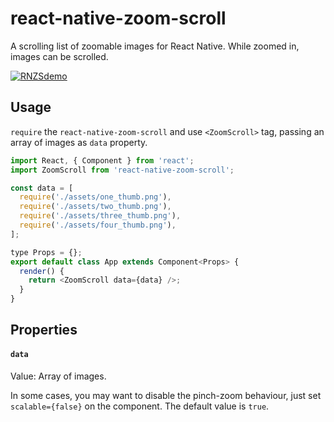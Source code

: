 # react-native-zoom-scroll

A scrolling list of zoomable images for React Native. While zoomed in, images can be scrolled.

[![RNZSdemo](https://img.youtube.com/vi/YOUTUBE_VIDEO_ID_HERE/0.jpg)](https://www.youtube.com/watch?v=MvV6oZny3HY)

## Usage

`require` the `react-native-zoom-scroll` and use `<ZoomScroll>` tag, passing an array of images as `data` property.

```javascript
import React, { Component } from 'react';
import ZoomScroll from 'react-native-zoom-scroll';

const data = [
  require('./assets/one_thumb.png'),
  require('./assets/two_thumb.png'),
  require('./assets/three_thumb.png'),
  require('./assets/four_thumb.png'),
];

type Props = {};
export default class App extends Component<Props> {
  render() {
    return <ZoomScroll data={data} />;
  }
}
```

## Properties

#### `data`

Value: Array of images.

In some cases, you may want to disable the pinch-zoom behaviour, just set `scalable={false}` on the component. The default value is `true`.
